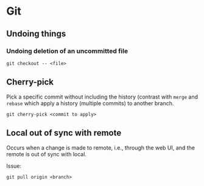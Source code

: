 # Git

## Undoing things

### Undoing deletion of an uncommitted file

`git checkout -- <file>`

## Cherry-pick

Pick a specific commit without including the history (contrast with `merge` and `rebase` which apply a history
(multiple commits) to another branch.

`git cherry-pick <commit to apply>`

## Local out of sync with remote

Occurs when a change is made to remote, i.e., through the web UI, and the remote is out of sync with local.

Issue:

```
git pull origin <branch>
```

